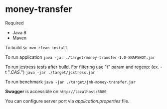 # money-transfer

Required
- Java 8
- Maven

To build
`
  $> mvn clean install
`

To run application
`
  java -jar ./target/money-transfer-1.0-SNAPSHOT.jar
`

To run jcstress tests after build. For filtering use "t" param and regexp: (ex. -t ".*CAS.*")
`
  java -jar ./target/jcstress.jar
`

To run benchmark
`
  java -jar ./target/jmh-money-transfer.jar
`

**Swagger** is accessible on
`
  http://localhost:8080
`

You can configure server port via *application.properties* file.
